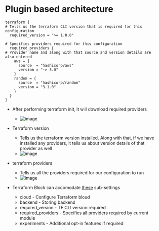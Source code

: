 # Plugin based architecture

```hcl
terraform {
# Tells us the terraform CLI version that is required for this configuration
  required_version = ">= 1.0.0"

# Specifies providers required for this configuration
  required_providers {
# Provider name and along with that source and version details are also entered
    aws = {
      source  = "hashicorp/aws"
      version = "~> 3.0"
    }
    random = {
      source  = "hashicorp/random"
      version = "3.1.0"
    }
  }
}
```

- After performing terraform init, it will download required providers
  - ![image](https://github.com/niravmsoni/terraform-aws/assets/6556021/b3ce73c8-4183-4c88-9a11-0c76c3ad7f31)

- Terraform version
  - Tells us the terraform version installed. Along with that, if we have installed any providers, it tells us about version details of that provider as well
  - ![image](https://github.com/niravmsoni/terraform-aws/assets/6556021/6a330368-a5bc-44ce-b87e-6231b1208b3b)

- terraform providers
  - Tells us all the providers required for our configuration to run
  - ![image](https://github.com/niravmsoni/terraform-aws/assets/6556021/4dc52979-5815-4f33-8a5b-a5938a0a1a34)

- Terraform Block can accomodate [these](https://developer.hashicorp.com/terraform/language/settings) sub-settings
  - cloud - Configure Terraform bloud
  - backend - Storing backend
  - required_version - TF CLI version required
  - required_providers - Specifies all providers required by current module
  - experiments - Additional opt-in features if required